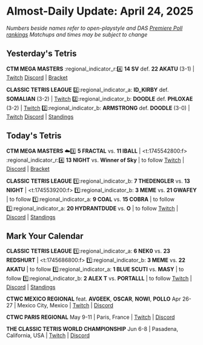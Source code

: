 # Almost-Daily Update: April 24, 2025
*Numbers beside names refer to open-playstyle and DAS [Premiere Poll rankings](https://premierepoll.wordpress.com/)*
*Matchups and times may be subject to change*

## Yesterday's Tetris
**CTM MEGA MASTERS**
:regional_indicator_r::four:  **14 SV** def. **22 AKATU** (3-1)  |  [Twitch](https://www.twitch.tv/videos/2440772440?t=00h26m45s)
[Discord](https://go.ctm.gg/discord)  |  [Bracket](https://go.ctm.gg/event/ctm-april-2025/masters-event/)

**CLASSIC TETRIS LEAGUE**
:two::regional_indicator_a:  **ID_KIRBY** def. **SOMALIAN** (3-2)  |  [Twitch](https://www.twitch.tv/videos/2440889081?t=00h54m32s)
:two::regional_indicator_b:  **DOODLE** def. **PHLOXAE** (3-2)  |  [Twitch](https://www.twitch.tv/videos/2440889081?t=01h54m19s)
:two::regional_indicator_b:  **ARMSTRONG** def. **DOODLE** (3-0)  |  [Twitch](https://www.twitch.tv/videos/2440889081?t=02h33m58s)
[Discord](https://tinyurl.com/classictetrisleague)  |  [Standings](https://ctlscoreboard.herokuapp.com)

## Today's Tetris
**CTM MEGA MASTERS**
:cloud::three:  **5 FRACTAL** vs. **11 IBALL**  |  <t:1745542800:f>
:regional_indicator_r::four:  **13 NIGHT** vs. **Winner of Sky**  |  to follow
[Twitch](https://twitch.tv/monthlytetris)  |  [Discord](https://go.ctm.gg/discord)  |  [Bracket](https://go.ctm.gg/event/ctm-april-2025/masters-event/)

**CLASSIC TETRIS LEAGUE**
:one::regional_indicator_b:  **7 THEDENGLER** vs. **13 NIGHT**  |  <t:1745539200:f>
:one::regional_indicator_b:  **3 MEME** vs. **21 GWAFEY**  |  to follow
:one::regional_indicator_a:  **9 COAL** vs. **15 COBRA**  |  to follow
:one::regional_indicator_a:  **20 HYDRANTDUDE** vs. **O**  |  to follow
[Twitch](https://twitch.tv/classictetrisleague)  |  [Discord](https://tinyurl.com/classictetrisleague)  |  [Standings](https://ctlscoreboard.herokuapp.com)

## Mark Your Calendar
**CLASSIC TETRIS LEAGUE**
:one::regional_indicator_a:  **6 NEK0** vs. **23 REDSHURT**  |  <t:1745686800:f>
:one::regional_indicator_b:  **3 MEME** vs. **22 AKATU**  |  to follow
:one::regional_indicator_a:  **1 BLUE SCUTI** vs. **MASY**  |  to follow
:one::regional_indicator_b:  **2 ALEX T** vs. **PORTALLL**  |  to follow
[Twitch](https://twitch.tv/classictetrisleague)  |  [Discord](https://tinyurl.com/classictetrisleague)  |  [Standings](https://ctlscoreboard.herokuapp.com)

**CTWC MEXICO REGIONAL**
feat. **AVGEEK**, **OSCAR**, **NOWI**, **POLLO**
Apr 26-27  |  Mexico City, Mexico  |  [Twitch](https://www.twitch.tv/classictetris)  |  [Discord](https://tinyurl.com/ctwcdiscord) 

**CTWC PARIS REGIONAL**
May 9-11  |  Paris, France  |  [Twitch](https://www.twitch.tv/classictetris)  |  [Discord](https://tinyurl.com/ctwcdiscord)

**THE CLASSIC TETRIS WORLD CHAMPIONSHIP**
Jun 6-8  |  Pasadena, California, USA  |  [Twitch](https://www.twitch.tv/classictetris)  |  [Discord](https://tinyurl.com/ctwcdiscord)